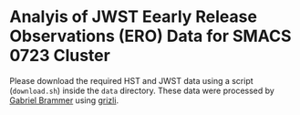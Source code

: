 # Analyis of JWST Eearly Release Observations (ERO) Data for SMACS 0723 Cluster 

Please download the required HST and JWST data using a script (`download.sh`) inside the `data` directory. These data were processed by [Gabriel Brammer](https://gbrammer.github.io/) using [grizli](https://github.com/gbrammer/grizli).
